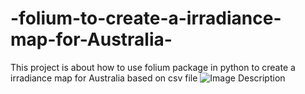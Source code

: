 # -folium-to-create-a-irradiance-map-for-Australia-
This project is about how to use folium package in python to create a irradiance map for Australia based on csv file
![Image Description](.png)
